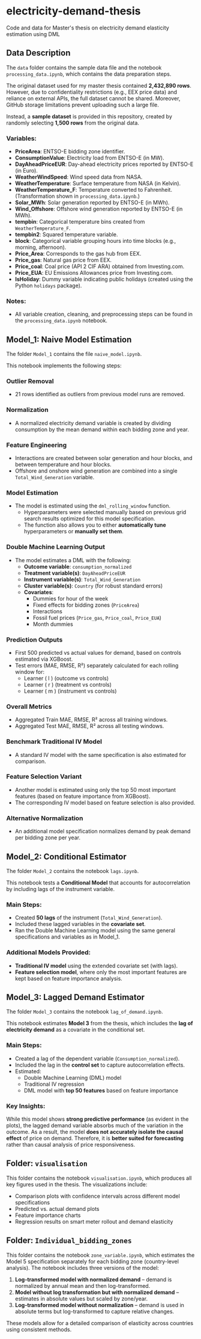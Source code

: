 # electricity-demand-thesis
Code and data for Master's thesis on electricity demand elasticity estimation using DML

## Data Description

The `data` folder contains the sample data file and the notebook `processing_data.ipynb`, which contains the data preparation steps.

The original dataset used for my master thesis contained **2,432,890 rows**. However, due to confidentiality restrictions (e.g., EEX price data) and reliance on external APIs, the full dataset cannot be shared. Moreover, GitHub storage limitations prevent uploading such a large file.

Instead, a **sample dataset** is provided in this repository, created by randomly selecting **1,500 rows** from the original data.

### Variables:

- **PriceArea**: ENTSO-E bidding zone identifier.
- **ConsumptionValue**: Electricity load from ENTSO-E (in MW).
- **DayAheadPriceEUR**: Day-ahead electricity prices reported by ENTSO-E (in Euro).
- **WeatherWindSpeed**: Wind speed data from NASA.
- **WeatherTemperature**: Surface temperature from NASA (in Kelvin).
- **WeatherTemperature_F**: Temperature converted to Fahrenheit. (Transformation shown in `processing_data.ipynb`.)
- **Solar_MWh**: Solar generation reported by ENTSO-E (in MWh).
- **Wind_Offshore**: Offshore wind generation reported by ENTSO-E (in MWh).
- **tempbin**: Categorical temperature bins created from `WeatherTemperature_F`.
- **tempbin2**: Squared temperature variable.
- **block**: Categorical variable grouping hours into time blocks (e.g., morning, afternoon).
- **Price_Area**: Corresponds to the gas hub from EEX.
- **Price_gas**: Natural gas price from EEX.
- **Price_coal**: Coal price (API 2 CIF ARA) obtained from Investing.com.
- **Price_EUA**: EU Emissions Allowances price from Investing.com.
- **IsHoliday**: Dummy variable indicating public holidays (created using the Python `holidays` package).

### Notes:

- All variable creation, cleaning, and preprocessing steps can be found in the `processing_data.ipynb` notebook.

## Model_1: Naive Model Estimation

The folder `Model_1` contains the file `naive_model.ipynb`.

This notebook implements the following steps:

### Outlier Removal
- 21 rows identified as outliers from previous model runs are removed.

### Normalization
- A normalized electricity demand variable is created by dividing consumption by the mean demand within each bidding zone and year.

### Feature Engineering
- Interactions are created between solar generation and hour blocks, and between temperature and hour blocks.
- Offshore and onshore wind generation are combined into a single `Total_Wind_Generation` variable.

### Model Estimation
- The model is estimated using the `dml_rolling_window` function.
  - Hyperparameters were selected manually based on previous grid search results optimized for this model specification.
  - The function also allows you to either **automatically tune** hyperparameters or **manually set them**.

### Double Machine Learning Output
- The model estimates a DML with the following:
  - **Outcome variable**: `consumption_normalized`
  - **Treatment variable(s)**: `DayAheadPriceEUR`
  - **Instrument variable(s)**: `Total_Wind_Generation`
  - **Cluster variable(s)**: `Country` (for robust standard errors)
  - **Covariates**:  
    - Dummies for hour of the week
    - Fixed effects for bidding zones (`PriceArea`)
    - Interactions
    - Fossil fuel prices (`Price_gas`, `Price_coal`, `Price_EUA`)
    - Month dummies

### Prediction Outputs
- First 500 predicted vs actual values for demand, based on controls estimated via XGBoost.
- Test errors (MAE, RMSE, R²) separately calculated for each rolling window for:
  - Learner \( l \) (outcome vs controls)
  - Learner \( r \) (treatment vs controls)
  - Learner \( m \) (instrument vs controls)

### Overall Metrics
- Aggregated Train MAE, RMSE, R² across all training windows.
- Aggregated Test MAE, RMSE, R² across all testing windows.

### Benchmark Traditional IV Model
- A standard IV model with the same specification is also estimated for comparison.

### Feature Selection Variant
- Another model is estimated using only the top 50 most important features (based on feature importance from XGBoost).
- The corresponding IV model based on feature selection is also provided.

### Alternative Normalization
- An additional model specification normalizes demand by peak demand per bidding zone per year.

## Model_2: Conditional Estimator

The folder `Model_2` contains the notebook `lags.ipynb`.

This notebook tests a **Conditional Model** that accounts for autocorrelation by including lags of the instrument variable.

### Main Steps:
- Created **50 lags** of the instrument (`Total_Wind_Generation`).
- Included these lagged variables in the **covariate set**.
- Ran the Double Machine Learning model using the same general specifications and variables as in Model_1.

### Additional Models Provided:
- **Traditional IV model** using the extended covariate set (with lags).
- **Feature selection model**, where only the most important features are kept based on feature importance analysis.


## Model_3: Lagged Demand Estimator

The folder `Model_3` contains the notebook `lag_of_demand.ipynb`.

This notebook estimates **Model 3** from the thesis, which includes the **lag of electricity demand** as a covariate in the conditional set.

### Main Steps:
- Created a lag of the dependent variable (`Consumption_normalized`).
- Included the lag in the **control set** to capture autocorrelation effects.
- Estimated:
  - Double Machine Learning (DML) model
  - Traditional IV regression
  - DML model with **top 50 features** based on feature importance

### Key Insights:
While this model shows **strong predictive performance** (as evident in the plots), the lagged demand variable absorbs much of the variation in the outcome. As a result, the model **does not accurately isolate the causal effect** of price on demand. Therefore, it is **better suited for forecasting** rather than causal analysis of price responsiveness.


## Folder: `visualisation`

This folder contains the notebook `visualisation.ipynb`, which produces all key figures used in the thesis. The visualizations include:

- Comparison plots with confidence intervals across different model specifications  
- Predicted vs. actual demand plots  
- Feature importance charts  
- Regression results on smart meter rollout and demand elasticity

## Folder: `Individual_bidding_zones`

This folder contains the notebook `zone_variable.ipynb`, which estimates the Model 5 specification separately for each bidding zone (country-level analysis). The notebook includes three versions of the model:

1. **Log-transformed model with normalized demand** – demand is normalized by annual mean and then log-transformed.  
2. **Model without log transformation but with normalized demand** – estimates in absolute values but scaled by zone/year.  
3. **Log-transformed model without normalization** – demand is used in absolute terms but log-transformed to capture relative changes.

These models allow for a detailed comparison of elasticity across countries using consistent methods.


